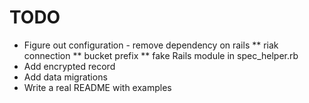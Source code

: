 # TODO

* Figure out configuration - remove dependency on rails
** riak connection
** bucket prefix
** fake Rails module in spec_helper.rb
* Add encrypted record
* Add data migrations
* Write a real README with examples
